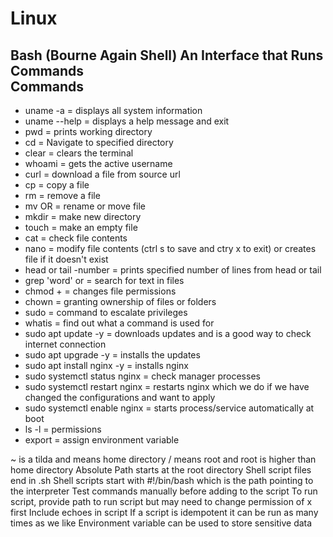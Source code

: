 # Linux

## Bash (Bourne Again Shell) An Interface that Runs Commands<br>Commands
- uname -a = displays all system information
- uname --help = displays a help message and exit
- pwd = prints working directory
- cd <directoryname> = Navigate to specified directory
- clear = clears the terminal
- whoami = gets the active username
- curl <fileurl> = download a file from source url
- cp <filename> <newfilename> = copy a file
- rm <filename> = remove a file
- mv <filename> <renamedfile> OR <destinationfolder> = rename or move file
- mkdir <newdirectoryname> = make new directory
- touch <filename> = make an empty file
- cat <filename> = check file contents
- nano <filename> = modify file contents (ctrl s to save and ctry x to exit) or creates file if it doesn't exist
- head or tail -number <filename> = prints specified number of lines from head or tail
- grep 'word' <filename> or <directory> = search for text in files
- chmod +<permissiontype> <filename> = changes file permissions
- chown = granting ownership of files or folders
- sudo = command to escalate privileges
- whatis = find out what a command is used for
- sudo apt update -y = downloads updates and is a good way to check internet connection
- sudo apt upgrade -y = installs the updates
- sudo apt install nginx -y = installs nginx
- sudo systemctl status nginx = check manager processes
- sudo systemctl restart nginx = restarts nginx which we do if we have changed the configurations and want to apply
- sudo systemctl enable nginx = starts process/service automatically at boot
- ls -l = permissions
- export = assign environment variable

~ is a tilda and means home directory
/ means root and root is higher than home directory
Absolute Path starts at the root directory
Shell script files end in .sh
Shell scripts start with #!/bin/bash which is the path pointing to the interpreter
Test commands manually before adding to the script
To run script, provide path to run script but may need to change permission of x first
Include echoes in script
If a script is idempotent it can be run as many times as we like
Environment variable can be used to store sensitive data
